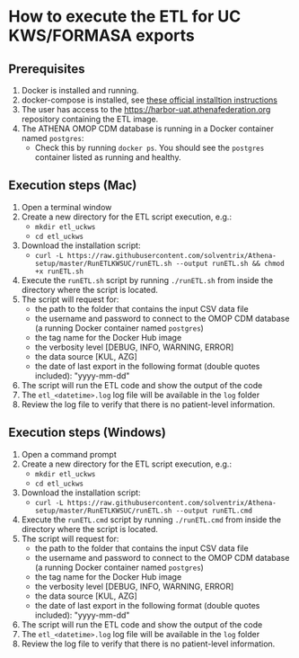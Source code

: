 # How to execute the ETL for UC KWS/FORMASA exports

## Prerequisites
1. Docker is installed and running.
2. docker-compose is installed, see [these official installtion instructions](https://docs.docker.com/compose/install/)
3. The user has access to the https://harbor-uat.athenafederation.org repository containing the ETL image.
4. The ATHENA OMOP CDM database is running in a Docker container named `postgres`:
    * Check this by running `docker ps`. You should see the `postgres` container listed as running and healthy.

## Execution steps (Mac)
1. Open a terminal window 
2. Create a new directory for the ETL script execution, e.g.:
   * `mkdir etl_uckws`
   * `cd etl_uckws`
2. Download the installation script:
    * `curl -L https://raw.githubusercontent.com/solventrix/Athena-setup/master/RunETLKWSUC/runETL.sh --output runETL.sh && chmod +x runETL.sh`
3. Execute the `runETL.sh` script by running `./runETL.sh` from inside the directory where the script is located.
4. The script will request for:
    * the path to the folder that contains the input CSV data file
    * the username and password to connect to the OMOP CDM database (a running Docker container named `postgres`)
    * the tag name for the Docker Hub image
    * the verbosity level [DEBUG, INFO, WARNING, ERROR]
    * the data source [KUL, AZG]
    * the date of last export in the following format (double quotes included): "yyyy-mm-dd"
5. The script will run the ETL code and show the output of the code
6. The `etl_<datetime>.log` log file will be available in the `log` folder
7. Review the log file to verify that there is no patient-level information.

## Execution steps (Windows)
1. Open a command prompt 
2. Create a new directory for the ETL script execution, e.g.:
   * `mkdir etl_uckws`
   * `cd etl_uckws`
2. Download the installation script:
    * `curl -L https://raw.githubusercontent.com/solventrix/Athena-setup/master/RunETLKWSUC/runETL.sh --output runETL.cmd`
3. Execute the `runETL.cmd` script by running `./runETL.cmd` from inside the directory where the script is located.
4. The script will request for:
    * the path to the folder that contains the input CSV data file
    * the username and password to connect to the OMOP CDM database (a running Docker container named `postgres`)
    * the tag name for the Docker Hub image
    * the verbosity level [DEBUG, INFO, WARNING, ERROR]
    * the data source [KUL, AZG]
    * the date of last export in the following format (double quotes included): "yyyy-mm-dd"
5. The script will run the ETL code and show the output of the code
6. The `etl_<datetime>.log` log file will be available in the `log` folder
7. Review the log file to verify that there is no patient-level information.

